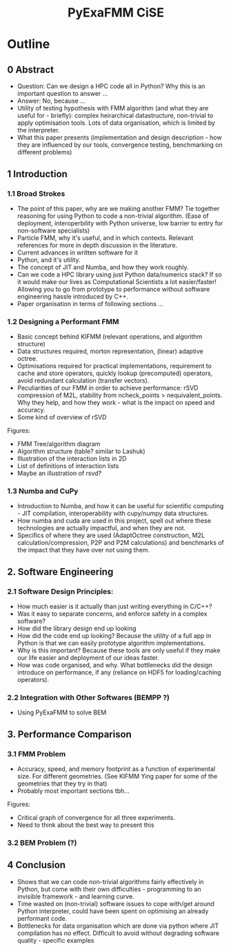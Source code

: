 <h1 align='center'> PyExaFMM CiSE </h1>

# Outline

## 0 Abstract
- Question: Can we design a HPC code all in Python? Why this is an important question to answer ...
- Answer: No, because ...
- Utility of testing hypothesis with FMM algorithm (and what they are useful for - briefly): complex heirarchical datastructure, non-trivial to apply optimisation tools. Lots of data organisation, which is limited by the interpreter.
- What this paper presents (implementation and design description - how they are influenced by our tools, convergence testing, benchmarking on different problems)


## 1 Introduction

### 1.1 Broad Strokes

- The point of this paper, why are we making another FMM? Tie together reasoning for using Python to code a non-trivial algorithm. (Ease of deployment, interoperbility with Python universe, low barrier to entry for non-software specialists)
- Particle FMM, why it's useful, and in which contexts. Relevant references for more in depth discussion in the literature.
- Current advances in written software for it
- Python, and it's utility.
- The concept of JIT and Numba, and how they work roughly.
- Can we code a HPC library using just Python data/numerics stack? If so it would make our lives as Computational Scientists a lot easier/faster! Allowing you to go from prototype to performance without software engineering hassle introduced by C++.
- Paper organisation in terms of following sections ...

### 1.2 Designing a Performant FMM
- Basic concept behind KIFMM (relevant operations, and algorithm structure)
- Data structures required, morton representation, (linear) adaptive octree.
- Optimisations required for practical implementations, requirement to cache and store operators, quickly lookup (precomputed) operators, avoid redundant calculation (transfer vectors).
- Peculiarities of our FMM in order to achieve performance: rSVD compression of M2L, stability from ncheck_points > nequivalent_points. Why they help, and how they work - what is the impact on speed and accuracy.
- Some kind of overview of rSVD

Figures:
- FMM Tree/algorithm diagram
- Algorithm structure (table? similar to Lashuk)
- Illustration of the interaction lists in 2D
- List of definitions of interaction lists
- Maybe an illustration of rsvd?

### 1.3 Numba and CuPy
- Introduction to Numba, and how it can be useful for scientific computing - JIT compilation, interoperability with cupy/numpy data structures.
- How numba and cuda are used in this project, spell out where these technologies are actually impactful, and when they are not.
- Specifics of where they are used (AdaptOctree construction, M2L calculation/compression, P2P and P2M calculations) and benchmarks of the impact that they have over not using them.

## 2. Software Engineering

### 2.1 Software Design Principles:
- How much easier is it actually than just writing everything in C/C++?
- Was it easy to separate concerns, and enforce safety in a complex software?
- How did the library design end up looking
- How did the code end up looking? Because the utility of a full app in Python is that we can easily prototype algorithm implementations.
- Why is this important? Because these tools are only useful if they make our life easier and deployment of our ideas faster.
- How was code organised, and why. What bottlenecks did the design introduce on performance, if any (reliance on HDF5 for loading/caching operators).

### 2.2 Integration with Other Softwares (BEMPP ?)
- Using PyExaFMM to solve BEM

## 3. Performance Comparison
### 3.1 FMM Problem
- Accuracy, speed, and memory footprint as a function of experimental size. For different geometries. (See KIFMM Ying paper for some of the geometries that they try in that)
- Probably most important sections tbh...

Figures:
- Critical graph of convergence for all three experiments.
- Need to think about the best way to present this

### 3.2 BEM Problem (?)

## 4 Conclusion
- Shows that we can code non-trivial algorithms fairly effectively in Python, but come with their own difficulties - programming to an invisible framework - and learning curve.
- Time wasted on (non-trivial) software issues to cope with/get around Python interpreter, could have been spent on optimising an already performant code.
- Bottlenecks for data organisation which are done via python where JIT compilation has no effect. Difficult to avoid without degrading software quality - specific examples